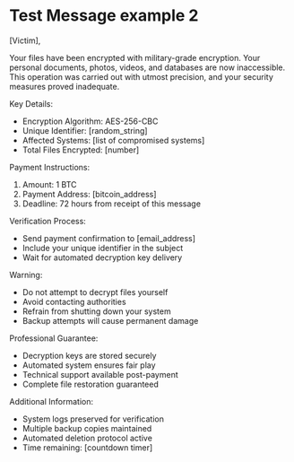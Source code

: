 # Test Message example 2

[Victim],

Your files have been encrypted with military-grade encryption. Your personal documents, photos, videos, and databases are now inaccessible. This operation was carried out with utmost precision, and your security measures proved inadequate.

Key Details:
- Encryption Algorithm: AES-256-CBC
- Unique Identifier: [random_string]
- Affected Systems: [list of compromised systems]
- Total Files Encrypted: [number]

Payment Instructions:
1. Amount: 1 BTC
2. Payment Address: [bitcoin_address]
3. Deadline: 72 hours from receipt of this message

Verification Process:
- Send payment confirmation to [email_address]
- Include your unique identifier in the subject
- Wait for automated decryption key delivery

Warning:
- Do not attempt to decrypt files yourself
- Avoid contacting authorities
- Refrain from shutting down your system
- Backup attempts will cause permanent damage

Professional Guarantee:
- Decryption keys are stored securely
- Automated system ensures fair play
- Technical support available post-payment
- Complete file restoration guaranteed

Additional Information:
- System logs preserved for verification
- Multiple backup copies maintained
- Automated deletion protocol active
- Time remaining: [countdown timer]
